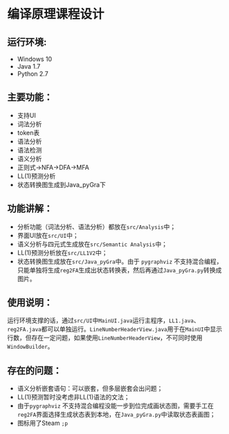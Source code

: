 # 编译原理课程设计 

运行环境:
----
- Windows 10
- Java 1.7
- Python 2.7 

主要功能：
----
* 支持UI 
* 词法分析
* token表
* 语法分析
* 语法检测
* 语义分析
* 正则式->NFA->DFA->MFA
* LL(1)预测分析
* 状态转换图生成到Java_pyGra下

功能讲解：
----
* 分析功能（词法分析、语法分析）都放在`src/Analysis`中；
* 界面UI放在`src/UI`中；
* 语义分析与四元式生成放在`src/Semantic Analysis`中；
* LL(1)预测分析放在`src/LL1V2`中；
* 状态转换图生成放在`src/Java_pyGra`中。由于 `pygraphviz` 不支持混合编程，只能单独将生成`reg2FA`生成出状态转换表，然后再通过`Java_pyGra.py`转换成图片。

使用说明：
----
运行环境支撑的话，通过`src/UI`中`MainUI.java`运行主程序，`LL1.java`、`reg2FA.java`都可以单独运行。`LineNumberHeaderView.java`用于在`MainUI`中显示行数，但存在一定问题，如果使用`LineNumberHeaderView`，不可同时使用`WindowBuilder`。

存在的问题：
----
* 语义分析嵌套语句：可以嵌套，但多层嵌套会出问题；
* LL(1)预测暂时没考虑非LL(1)语法的文法；
* 由于`pygraphviz` 不支持混合编程没能一步到位完成画状态图，需要手工在`reg2FA`界面选择生成状态表到本地，在`Java_pyGra.py`中读取状态表画图；
* 图标用了Steam     `;p`
